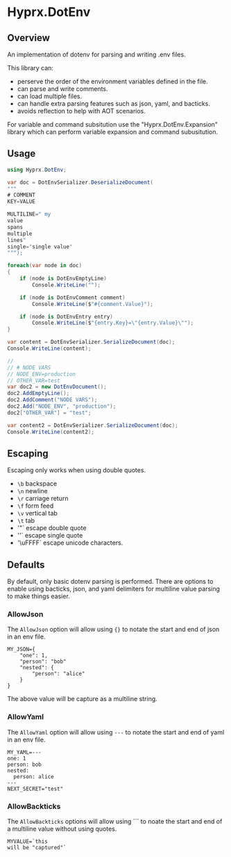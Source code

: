 # Hyprx.DotEnv

## Overview

An implementation of dotenv for parsing and writing .env files.

This library can:

- perserve the order of the environment variables defined in the file.
- can parse and write comments.
- can load multiple files.
- can handle extra parsing features such as json, yaml, and bacticks.  
- avoids reflection to help with AOT scenarios.

For variable and command subsitution use the "Hyprx.DotEnv.Expansion" library
which can perform variable expansion and command subusitution.

## Usage

```csharp
using Hyprx.DotEnv;

var doc = DotEnvSerializer.DeserializeDocument(
"""
# COMMENT
KEY=VALUE

MULTILINE=" my 
value
spans
multiple
lines"
single='single value'
""");

foreach(var node in doc) 
{
    if (node is DotEnvEmptyLine)
        Console.WriteLine("");

    if (node is DotEnvComment comment)
        Console.WriteLine($"#{comment.Value}");

    if (node is DotEnvEntry entry)
        Console.WriteLine($"{entry.Key}=\"{entry.Value}\"");
}

var content = DotEnvSerializer.SerializeDocument(doc);
Console.WriteLine(content);

// 
// # NODE VARS
// NODE_ENV=production
// OTHER_VAR=test
var doc2 = new DotEnvDocument();
doc2.AddEmptyLine();
doc2.AddComment("NODE VARS");
doc2.Add("NODE_ENV", "production");
doc2["OTHER_VAR"] = "test";

var content2 = DotEnvSerializer.SerializeDocument(doc);
Console.WriteLine(content2);

```

## Escaping

Escaping only works when using double quotes.

- `\b` backspace
- `\n` newline
- `\r` carriage return
- `\f` form feed
- `\v` vertical tab
- `\t` tab
- '\"` escape double quote
- '\'` escape single quote
- '\uFFFF` escape unicode characters.

## Defaults

By default, only basic dotenv parsing is performed. There are options to enable using
bacticks, json, and yaml delimiters for multiline value parsing to make things easier.

### AllowJson

The `AllowJson` option will allow using `{}` to notate the start and end of json in an
env file.

```dotenv
MY_JSON={
    "one": 1,
    "person": "bob"
    "nested": {
        "person": "alice"
    }
}
```

The above value will be capture as a multiline string.

### AllowYaml

The `AllowYaml` option will allow using `---` to notate the start and end of yaml
in an env file.

```dotenv
MY_YAML=---
one: 1
person: bob
nested:
  person: alice
---
NEXT_SECRET="test"
```

### AllowBackticks

The `AllowBackticks` options will allow using `\`` to noate the start and end
of a multiline value without using quotes.

```dotenv
MYVALUE=`this
will be "captured"`
```
